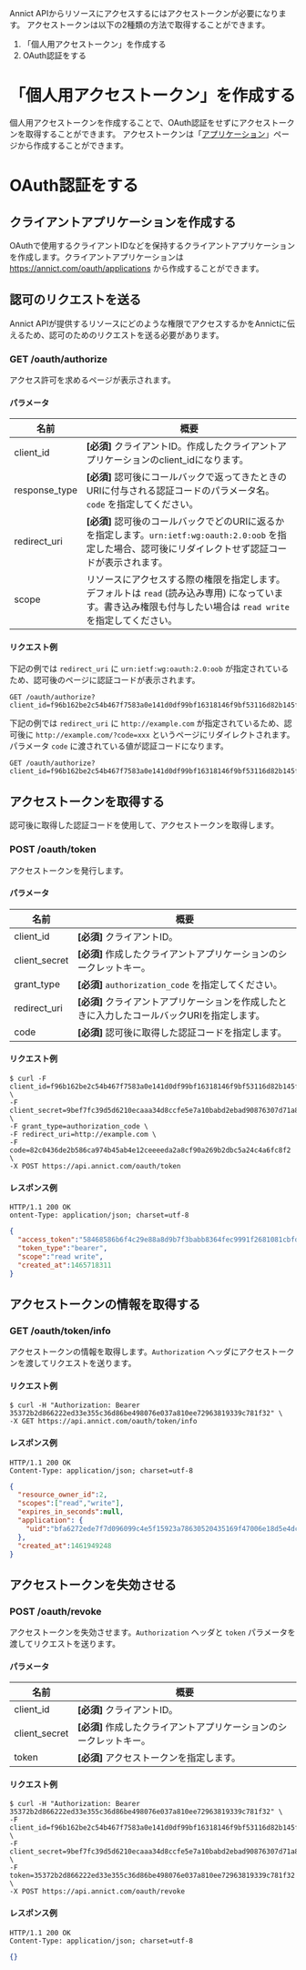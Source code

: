 Annict APIからリソースにアクセスするにはアクセストークンが必要になります。
アクセストークンは以下の2種類の方法で取得することができます。

1. 「個人用アクセストークン」を作成する
1. OAuth認証をする

# 「個人用アクセストークン」を作成する

個人用アクセストークンを作成することで、OAuth認証をせずにアクセストークンを取得することができます。
アクセストークンは「[アプリケーション](https://annict.com/settings/apps)」ページから作成することができます。

# OAuth認証をする

## クライアントアプリケーションを作成する

OAuthで使用するクライアントIDなどを保持するクライアントアプリケーションを作成します。クライアントアプリケーションは https://annict.com/oauth/applications から作成することができます。

## 認可のリクエストを送る

Annict APIが提供するリソースにどのような権限でアクセスするかをAnnictに伝えるため、認可のためのリクエストを送る必要があります。

### GET /oauth/authorize

アクセス許可を求めるページが表示されます。

#### パラメータ

| 名前 | 概要 |
| --- | --- |
| client_id | **[必須]** クライアントID。作成したクライアントアプリケーションのclient_idになります。 |
| response_type | **[必須]** 認可後にコールバックで返ってきたときのURIに付与される認証コードのパラメータ名。 `code` を指定してください。 |
| redirect_uri | **[必須]** 認可後のコールバックでどのURIに返るかを指定します。`urn:ietf:wg:oauth:2.0:oob` を指定した場合、認可後にリダイレクトせず認証コードが表示されます。 |
| scope | リソースにアクセスする際の権限を指定します。デフォルトは `read` (読み込み専用) になっています。書き込み権限も付与したい場合は `read write` を指定してください。 |

#### リクエスト例

下記の例では `redirect_uri` に `urn:ietf:wg:oauth:2.0:oob` が指定されているため、認可後のページに認証コードが表示されます。

```
GET /oauth/authorize?client_id=f96b162be2c54b467f7583a0e141d0df99bf16318146f9bf53116d82b145fde6&response_type=code&redirect_uri=urn%3Aietf%3Awg%3Aoauth%3A2.0%3Aoob&scope=read+write
```

下記の例では `redirect_uri` に `http://example.com` が指定されているため、認可後に `http://example.com/?code=xxx` というページにリダイレクトされます。パラメータ `code` に渡されている値が認証コードになります。

```
GET /oauth/authorize?client_id=f96b162be2c54b467f7583a0e141d0df99bf16318146f9bf53116d82b145fde6&response_type=code&redirect_uri=http://example.com&scope=read+write
```

## アクセストークンを取得する

認可後に取得した認証コードを使用して、アクセストークンを取得します。

### POST /oauth/token

アクセストークンを発行します。

#### パラメータ

| 名前 | 概要 |
| --- | --- |
| client_id | **[必須]** クライアントID。 |
| client_secret | **[必須]** 作成したクライアントアプリケーションのシークレットキー。 |
| grant_type | **[必須]** `authorization_code` を指定してください。 |
| redirect_uri | **[必須]** クライアントアプリケーションを作成したときに入力したコールバックURIを指定します。 |
| code | **[必須]** 認可後に取得した認証コードを指定します。 |

#### リクエスト例

```
$ curl -F client_id=f96b162be2c54b467f7583a0e141d0df99bf16318146f9bf53116d82b145fde6 \
-F client_secret=9bef7fc39d5d6210ecaaa34d8ccfe5e7a10babd2ebad90876307d71a8e14de69 \
-F grant_type=authorization_code \
-F redirect_uri=http://example.com \
-F code=82c0436de2b586ca974b45ab4e12ceeeeda2a8cf90a269b2dbc5a24c4a6fc8f2 \
-X POST https://api.annict.com/oauth/token
```

#### レスポンス例

```
HTTP/1.1 200 OK
ontent-Type: application/json; charset=utf-8
```

```json
{
  "access_token":"58468586b6f4c29e88a8d9b7f3babb8364fec9991f2681081cbfd849d7c11a91",
  "token_type":"bearer",
  "scope":"read write",
  "created_at":1465718311
}
```

## アクセストークンの情報を取得する

### GET /oauth/token/info

アクセストークンの情報を取得します。`Authorization` ヘッダにアクセストークンを渡してリクエストを送ります。

#### リクエスト例

```
$ curl -H "Authorization: Bearer 35372b2d866222ed33e355c36d86be498076e037a810ee72963819339c781f32" \
-X GET https://api.annict.com/oauth/token/info
```

#### レスポンス例

```
HTTP/1.1 200 OK
Content-Type: application/json; charset=utf-8
```

```json
{
  "resource_owner_id":2,
  "scopes":["read","write"],
  "expires_in_seconds":null,
  "application": {
    "uid":"bfa6272ede7f7d096099c4e5f15923a78630520435169f47006e18d5e4dc2a7e"
  },
  "created_at":1461949248
}
```

## アクセストークンを失効させる

### POST /oauth/revoke

アクセストークンを失効させます。`Authorization` ヘッダと `token` パラメータを渡してリクエストを送ります。

#### パラメータ

| 名前 | 概要 |
| --- | --- |
| client_id | **[必須]** クライアントID。 |
| client_secret | **[必須]** 作成したクライアントアプリケーションのシークレットキー。 |
| token | **[必須]** アクセストークンを指定します。 |

#### リクエスト例

```
$ curl -H "Authorization: Bearer 35372b2d866222ed33e355c36d86be498076e037a810ee72963819339c781f32" \
-F client_id=f96b162be2c54b467f7583a0e141d0df99bf16318146f9bf53116d82b145fde6 \
-F client_secret=9bef7fc39d5d6210ecaaa34d8ccfe5e7a10babd2ebad90876307d71a8e14de69 \
-F token=35372b2d866222ed33e355c36d86be498076e037a810ee72963819339c781f32 \
-X POST https://api.annict.com/oauth/revoke
```

#### レスポンス例

```
HTTP/1.1 200 OK
Content-Type: application/json; charset=utf-8
```

```json
{}
```
